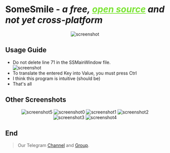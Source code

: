# SomeSmile - ***a free, <a style="color: #7BE435;" href="https://en.wikipedia.org/wiki/Open_source">open source</a> and not yet cross-platform***

<div align="center">
  <img src="https://github.com/Linuxoid-Anon/SomeSmile/blob/main/SomeSmile/SomeSmileCaptur/5.PNG" alt="screenshot" />
</div>

## Usage Guide
- Do not delete line 71 in the SSMainWindow file.
  <div>
    <img src="https://github.com/Linuxoid-Anon/SomeSmile/blob/main/SomeSmile/SomeSmileCaptur/6.png" alt="screenshot" />
  </div>
- To translate the entered Key into Value, you must press Ctrl
- I think this program is intuitive (should be)
- That's all
## Other Screenshots
<div align="center">
  <img src="https://github.com/Linuxoid-Anon/SomeSmile/blob/main/SomeSmile/SomeSmileCaptur/5.PNG" alt="screenshot5" />
  <img src="https://github.com/Linuxoid-Anon/SomeSmile/blob/main/SomeSmile/SomeSmileCaptur/0.png" alt="screenshot0" />
  <img src="https://github.com/Linuxoid-Anon/SomeSmile/blob/main/SomeSmile/SomeSmileCaptur/1.png" alt="screenshot1" />
  <img src="https://github.com/Linuxoid-Anon/SomeSmile/blob/main/SomeSmile/SomeSmileCaptur/2.png" alt="screenshot2" />
  <img src="https://github.com/Linuxoid-Anon/SomeSmile/blob/main/SomeSmile/SomeSmileCaptur/3.png" alt="screenshot3" />
  <img src="https://github.com/Linuxoid-Anon/SomeSmile/blob/main/SomeSmile/SomeSmileCaptur/4.png" alt="screenshot4" />
</div>

## End
> Our Telegram <a href="https://t.me/SomeSmile_ru_en">Channel</a> and <a href="https://t.me/SomeSmile_ru_enChat">Group</a>.
